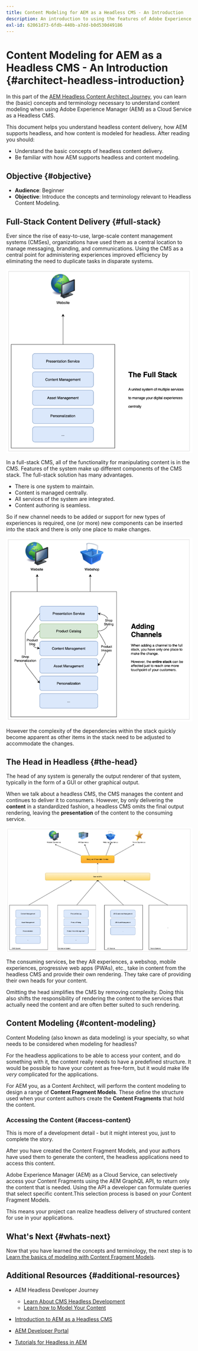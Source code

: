 ```yaml
---
title: Content Modeling for AEM as a Headless CMS - An Introduction
description: An introduction to using the features of Adobe Experience Manager as a Cloud Service as a Headless CMS to model content for your project.
exl-id: 62061d73-6fdb-440b-a7dd-b0d530d49186
---
```

# Content Modeling for AEM as a Headless CMS - An Introduction {#architect-headless-introduction}

In this part of the [AEM Headless Content Architect Journey](overview.md), you can learn the (basic) concepts and terminology necessary to understand content modeling when using Adobe Experience Manager (AEM) as a Cloud Service as a Headless CMS.

This document helps you understand headless content delivery, how AEM supports headless, and how content is modeled for headless. After reading you should:

* Understand the basic concepts of headless content delivery.
* Be familiar with how AEM supports headless and content modeling.

## Objective {#objective}

* **Audience**: Beginner
* **Objective**: Introduce the concepts and terminology relevant to Headless Content Modeling.

## Full-Stack Content Delivery {#full-stack}

Ever since the rise of easy-to-use, large-scale content management systems (CMSes), organizations have used them as a central location to manage messaging, branding, and communications. Using the CMS as a central point for administering experiences improved efficiency by eliminating the need to duplicate tasks in disparate systems.

![The classic full-stack CMS](/help/journey-headless/developer/assets/full-stack.png)

In a full-stack CMS, all of the functionality for manipulating content is in the CMS. Features of the system make up different components of the CMS stack. The full-stack solution has many advantages.

* There is one system to maintain.
* Content is managed centrally.
* All services of the system are integrated.
* Content authoring is seamless.

So if new channel needs to be added or support for new types of experiences is required, one (or more) new components can be inserted into the stack and there is only one place to make changes.

![Adding a new channel to the stack](/help/journey-headless/developer/assets/adding-channel.png)

However the complexity of the dependencies within the stack quickly become apparent as other items in the stack need to be adjusted to accommodate the changes.

## The Head in Headless {#the-head}

The head of any system is generally the output renderer of that system, typically in the form of a GUI or other graphical output.

When we talk about a headless CMS, the CMS manages the content and continues to deliver it to consumers. However, by only delivering the **content** in a standardized fashion, a headless CMS omits the final output rendering, leaving the **presentation** of the content to the consuming service.

![Headless CMS](/help/journey-headless/developer/assets/headless-cms.png)

The consuming services, be they AR experiences, a webshop, mobile experiences, progressive web apps (PWAs), etc., take in content from the headless CMS and provide their own rendering. They take care of providing their own heads for your content.

Omitting the head simplifies the CMS by removing complexity. Doing this also shifts the responsibility of rendering the content to the services that actually need the content and are often better suited to such rendering.

## Content Modeling {#content-modeling}

Content Modeling (also known as data modeling) is your specialty, so what needs to be considered when modeling for headless?

For the headless applications to be able to access your content, and do something with it, the content really needs to have a predefined structure. It would be possible to have your content as free-form, but it would make life *very* complicated for the applications.

For AEM you, as a Content Architect, will perform the content modeling to design a range of **Content Fragment Models**. These define the structure used when your content authors create the **Content Fragments** that hold the content.

### Accessing the Content {#access-content}

This is more of a development detail - but it might interest you, just to complete the story.

After you have created the Content Fragment Models, and your authors have used them to generate the content, the headless applications need to access this content. 

Adobe Experience Manager (AEM) as a Cloud Service, can selectively access your Content Fragments using the AEM GraphQL API, to return only the content that is needed. Using the API a developer can formulate queries that select specific content.This selection process is based on *your* Content Fragment Models. 

This means your project can realize headless delivery of structured content for use in your applications.

## What's Next {#whats-next}

Now that you have learned the concepts and terminology, the next step is to [Learn the basics of modeling with Content Fragment Models](basics.md). 

## Additional Resources {#additional-resources}

* AEM Headless Developer Journey
  * [Learn About CMS Headless Development](/help/journey-headless/developer/learn-about.md)
  * [Learn how to Model Your Content](/help/journey-headless/developer/model-your-content.md)

* [Introduction to AEM as a Headless CMS](/help/headless/introduction.md)

* [AEM Developer Portal](https://experienceleague.adobe.com/landing/experience-manager/headless/developer.html)

* [Tutorials for Headless in AEM](https://experienceleague.adobe.com/docs/experience-manager-learn/getting-started-with-aem-headless/overview.html)
